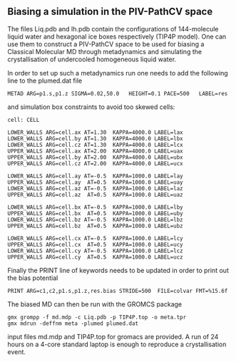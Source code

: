 ## Biasing a simulation in the PIV-PathCV space

The files Liq.pdb and Ih.pdb contain the configurations of 144-molecule liquid water and hexagonal ice boxes respectively (TIP4P model). One can use them to construct a PIV-PathCV space to be used for biasing a Classical Molecular MD through metadynamics and simulating the crystallisation of undercooled homogeneous liquid water.

In order to set up such a metadynamics run one needs to add the following line to the plumed.dat file

```plumed
METAD ARG=p1.s,p1.z SIGMA=0.02,50.0   HEIGHT=0.1 PACE=500   LABEL=res
```

and simulation box constraints to avoid too skewed cells:

```plumed
cell: CELL

LOWER_WALLS ARG=cell.ax AT=1.30  KAPPA=4000.0 LABEL=lax
LOWER_WALLS ARG=cell.by AT=1.30  KAPPA=4000.0 LABEL=lbx
LOWER_WALLS ARG=cell.cz AT=1.30  KAPPA=4000.0 LABEL=lcx
UPPER_WALLS ARG=cell.ax AT=2.00  KAPPA=4000.0 LABEL=uax
UPPER_WALLS ARG=cell.by AT=2.00  KAPPA=4000.0 LABEL=ubx
UPPER_WALLS ARG=cell.cz AT=2.00  KAPPA=4000.0 LABEL=ucx

LOWER_WALLS ARG=cell.ay AT=-0.5  KAPPA=1000.0 LABEL=lay
UPPER_WALLS ARG=cell.ay  AT=0.5  KAPPA=1000.0 LABEL=uay
LOWER_WALLS ARG=cell.az AT=-0.5  KAPPA=1000.0 LABEL=laz
UPPER_WALLS ARG=cell.az  AT=0.5  KAPPA=1000.0 LABEL=uaz

LOWER_WALLS ARG=cell.bx AT=-0.5  KAPPA=1000.0 LABEL=lby
UPPER_WALLS ARG=cell.bx  AT=0.5  KAPPA=1000.0 LABEL=uby
LOWER_WALLS ARG=cell.bz AT=-0.5  KAPPA=1000.0 LABEL=lbz
UPPER_WALLS ARG=cell.bz  AT=0.5  KAPPA=1000.0 LABEL=ubz

LOWER_WALLS ARG=cell.cx AT=-0.5  KAPPA=1000.0 LABEL=lcy
UPPER_WALLS ARG=cell.cx  AT=0.5  KAPPA=1000.0 LABEL=ucy
LOWER_WALLS ARG=cell.cy AT=-0.5  KAPPA=1000.0 LABEL=lcz
UPPER_WALLS ARG=cell.cy  AT=0.5  KAPPA=1000.0 LABEL=ucz

```

Finally the PRINT line of keywords needs to be updated in order to print out the bias potential

```plumed
PRINT ARG=c1,c2,p1.s,p1.z,res.bias STRIDE=500  FILE=colvar FMT=%15.6f
```

The biased MD can then be run with the GROMCS package 

```plumed
gmx grompp -f md.mdp -c Liq.pdb -p TIP4P.top -o meta.tpr
gmx mdrun -deffnm meta -plumed plumed.dat
```

input files md.mdp and TIP4P.top for gromacs are provided. A run of 24 hours on a 4-core standard laptop is enough to reproduce a crystallisation event.
